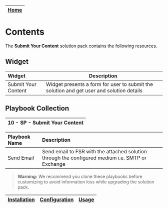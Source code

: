| [Home](../README.md) |
|----------------------|
# Contents

The **Submit Your Content** solution pack contains the following resources.

## Widget

| Widget     | Description                                                            |
|:-------------|-----------------------------------------------------------------------|
| Submit Your Content | Widget presents a form for user to submit the solution and get user and solution details |

## Playbook Collection

| 10 - SP - Submit Your Content |
|:-------------------------------|

| Playbook Name              | Description                                                                                                                                     |
|:---------------------------|:------------------------------------------------------------------------------------------------------------------------------------------------|
| Send Email | Send email to FSR with the attached solution through the configured medium i.e. SMTP or Exchange|

>**Warning:** We recommend you clone these playbooks before customizing to avoid information loss while upgrading the solution pack.

| [Installation](./setup.md#installation) | [Configuration](./setup.md#configuration) | [Usage](./usage.md) |
|-----------------------------------------|-------------------------------------------|---------------------|